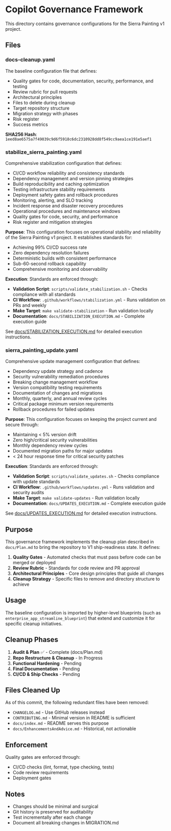 # Copilot Governance Framework

This directory contains governance configurations for the Sierra Painting v1 project.

## Files

### docs-cleanup.yaml
The baseline configuration file that defines:
- Quality gates for code, documentation, security, performance, and testing
- Review rubric for pull requests
- Architectural principles
- Files to delete during cleanup
- Target repository structure
- Migration strategy with phases
- Risk register
- Success metrics

**SHA256 Hash**: `1eed8ae6575a7f49039c9d6f5918c6dc2310928dd8f549cc9aea1ce191e5aef1`

### stabilize_sierra_painting.yaml
Comprehensive stabilization configuration that defines:
- CI/CD workflow reliability and consistency standards
- Dependency management and version pinning strategies
- Build reproducibility and caching optimization
- Testing infrastructure stability requirements
- Deployment safety gates and rollback procedures
- Monitoring, alerting, and SLO tracking
- Incident response and disaster recovery procedures
- Operational procedures and maintenance windows
- Quality gates for code, security, and performance
- Risk register and mitigation strategies

**Purpose**: This configuration focuses on operational stability and reliability of the Sierra Painting v1 project. It establishes standards for:
- Achieving 99% CI/CD success rate
- Zero dependency resolution failures
- Deterministic builds with consistent performance
- Sub-60-second rollback capability
- Comprehensive monitoring and observability

**Execution**: Standards are enforced through:
- **Validation Script**: `scripts/validate_stabilization.sh` - Checks compliance with all standards
- **CI Workflow**: `.github/workflows/stabilization.yml` - Runs validation on PRs and weekly
- **Make Target**: `make validate-stabilization` - Run validation locally
- **Documentation**: `docs/STABILIZATION_EXECUTION.md` - Complete execution guide

See [docs/STABILIZATION_EXECUTION.md](../docs/STABILIZATION_EXECUTION.md) for detailed execution instructions.

### sierra_painting_update.yaml
Comprehensive update management configuration that defines:
- Dependency update strategy and cadence
- Security vulnerability remediation procedures
- Breaking change management workflow
- Version compatibility testing requirements
- Documentation of changes and migrations
- Monthly, quarterly, and annual review cycles
- Critical package minimum version requirements
- Rollback procedures for failed updates

**Purpose**: This configuration focuses on keeping the project current and secure through:
- Maintaining < 5% version drift
- Zero high/critical security vulnerabilities
- Monthly dependency review cycles
- Documented migration paths for major updates
- < 24 hour response time for critical security patches

**Execution**: Standards are enforced through:
- **Validation Script**: `scripts/validate_updates.sh` - Checks compliance with update standards
- **CI Workflow**: `.github/workflows/updates.yml` - Runs validation and security audits
- **Make Target**: `make validate-updates` - Run validation locally
- **Documentation**: `docs/UPDATES_EXECUTION.md` - Complete execution guide

See [docs/UPDATES_EXECUTION.md](../docs/UPDATES_EXECUTION.md) for detailed execution instructions.

## Purpose

This governance framework implements the cleanup plan described in `docs/Plan.md` to bring the repository to V1 ship-readiness state. It defines:

1. **Quality Gates** - Automated checks that must pass before code can be merged or deployed
2. **Review Rubric** - Standards for code review and PR approval
3. **Architectural Principles** - Core design principles that guide all changes
4. **Cleanup Strategy** - Specific files to remove and directory structure to achieve

## Usage

The baseline configuration is imported by higher-level blueprints (such as `enterprise_app_streamline_blueprint`) that extend and customize it for specific cleanup initiatives.

## Cleanup Phases

1. **Audit & Plan** ✅ - Complete (docs/Plan.md)
2. **Repo Restructure & Cleanup** - In Progress
3. **Functional Hardening** - Pending
4. **Final Documentation** - Pending
5. **CI/CD & Ship Checks** - Pending

## Files Cleaned Up

As of this commit, the following redundant files have been removed:
- `CHANGELOG.md` - Use GitHub releases instead
- `CONTRIBUTING.md` - Minimal version in README is sufficient
- `docs/index.md` - README serves this purpose
- `docs/EnhancementsAndAdvice.md` - Historical, not actionable

## Enforcement

Quality gates are enforced through:
- CI/CD checks (lint, format, type checking, tests)
- Code review requirements
- Deployment gates

## Notes

- Changes should be minimal and surgical
- Git history is preserved for auditability
- Test incrementally after each change
- Document all breaking changes in MIGRATION.md

